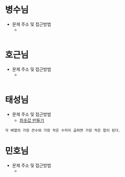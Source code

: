 # 병수님

- 문제 주소 및 접근방법
  - []()

```text

```

# 호근님

- 문제 주소 및 접근방법
  - []()

```text

```

# 태성님

- 문제 주소 및 접근방법
  - [최솟값 만들기](https://school.programmers.co.kr/learn/courses/30/lessons/12941)

```text
각 배열의 가장 큰수와 가장 작은 수끼리 곱하면 가장 작은 합이 된다.
```

# 민호님

- 문제 주소 및 접근방법
  - []()

```text

```
